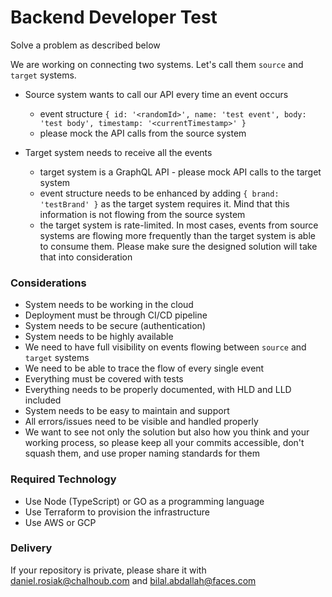 
# Backend Developer Test

Solve a problem as described below

We are working on connecting two systems. Let's call them `source` and `target` systems.

- Source system wants to call our API every time an event occurs
	- event structure `{ id: '<randomId>', name: 'test event', body: 'test body', timestamp: '<currentTimestamp>' }`
	- please mock the API calls from the source system

- Target system needs to receive all the events
	- target system is a GraphQL API - please mock API calls to the target system
	- event structure needs to be enhanced by adding `{ brand: 'testBrand' }` as the target system requires it. Mind that this information is not flowing from the source system
	- the target system is rate-limited. In most cases, events from source systems are flowing more frequently than the target system is able to consume them. Please make sure the designed solution will take that into 
	consideration

### Considerations

- System needs to be working in the cloud
- Deployment must be through CI/CD pipeline
- System needs to be secure (authentication)
- System needs to be highly available
- We need to have full visibility on events flowing between `source` and `target` systems
- We need to be able to trace the flow of every single event
- Everything must be covered with tests
- Everything needs to be properly documented, with HLD and LLD included
- System needs to be easy to maintain and support
- All errors/issues need to be visible and handled properly
- We want to see not only the solution but also how you think and your working process, so please keep all your commits accessible, don't squash them, and use proper naming standards for them

### Required Technology

- Use Node (TypeScript) or GO as a programming language
- Use Terraform to provision the infrastructure
- Use AWS or GCP

### Delivery

If your repository is private, please share it with daniel.rosiak@chalhoub.com and bilal.abdallah@faces.com
